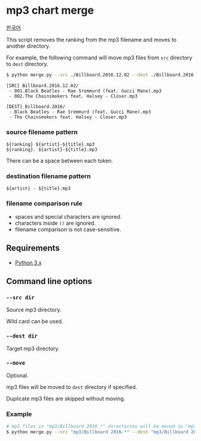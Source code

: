 # mp3 chart merge

[한국어](README-ko_KR.md)

This script removes the ranking from the mp3 filename and moves to another directory.


For example, the following command will move mp3 files from `src` directory to `dest` directory.

```bash
$ python merge.py --src ./Billboard.2016.12.02 --dest ./Billboard.2016 --move
```

```
[SRC] Billboard.2016.12.02/
 - 001.Black Beatles - Rae Sremmurd (feat. Gucci Mane).mp3
 - 002.The Chainsmokers feat. Halsey - Closer.mp3

[DEST] Billboard.2016/
 - Black Beatles - Rae Sremmurd (feat. Gucci Mane).mp3
 - The Chainsmokers feat. Halsey - Closer.mp3
```

### source filename pattern

```
${ranking} ${artist}-${title}.mp3
${ranking}. ${artist}-${title}.mp3
```

There can be a space between each token.

### destination filename pattern

```
${artist} - ${title}.mp3
```

### filename comparison rule

* spaces and special characters are ignored.
* characters inside `()` are ignored.
* filename comparison is not case-sensitive.

## Requirements

* [Python 3.x](https://www.python.org/downloads/)

## Command line options

### `--src dir` 

Source mp3 directory.

Wild card can be used.

### `--dest dir`

Target mp3 directory.

### `--move`

Optional.

mp3 files will be moved to `dest` directory if specified.

Duplicate mp3 files are skipped without moving.

### Example

```bash
# mp3 files in "mp3/Billboard 2016.*" directories will be moved to "mp3/Billboard 2016"
$ python merge.py --src "mp3/Billboard 2016.*" --dest "mp3/Billboard 2016" --move
```

